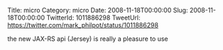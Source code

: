 Title: micro
Category: micro
Date: 2008-11-18T00:00:00
Slug: 2008-11-18T00:00:00
TwitterId: 1011886298
TweetUrl: https://twitter.com/mark_philpot/status/1011886298

the new JAX-RS api (Jersey) is really a pleasure to use